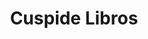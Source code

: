 ---
title: "Cuspide Libros"
url: /ciudad-autonoma-de-buenos-aires/cuspide-libros-avenida-santa-fe/
shop: libros
---